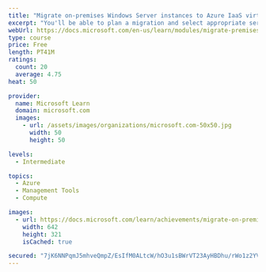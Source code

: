 ```yaml
---
title: "Migrate on-premises Windows Server instances to Azure IaaS virtual machines"
excerpt: "You'll be able to plan a migration and select appropriate server migration tools. You will also learn how to use Azure Migrate, how to assess physical servers, and how to migrate those servers."
webUrl: https://docs.microsoft.com/en-us/learn/modules/migrate-premises-windows-server-instances-azure-iaas-virtual-machines/
type: course
price: Free
length: PT41M
ratings:
  count: 20
  average: 4.75
heat: 50

provider:
  name: Microsoft Learn
  domain: microsoft.com
  images:
    - url: /assets/images/organizations/microsoft.com-50x50.jpg
      width: 50
      height: 50

levels:
  - Intermediate

topics:
  - Azure
  - Management Tools
  - Compute

images:
  - url: https://docs.microsoft.com/learn/achievements/migrate-on-premises-windows-server-instances-to-azure-iaas-vms-social.png
    width: 642
    height: 321
    isCached: true

secured: "7jK6NNPqmJ5mhveQmpZ/EsIfM0ALtcW/hO3u1sBWrVT23AyHBDhu/rWo1z2YVINCkAxnwd8byY15OBzLwDiYebawtqrFvy/5cC4gw3hKbB8xpO6uIORyoK9HuxeCJr7L2Csz2ofpdmAAdhZBLqwZ7fdgfQacTb6X6la2uElzI6WstMX93wQsddCH4XRGnv2xAzHYCtGHOdxda3jc4p2Ze9I+CnzJvFIOm50kCSkQzWy7WRM5+1V7VHx2V65zwcO97+XpJbyk9iwQqM4WJmbKhcJROAYnuy593DOJAofV5JmxVh7/DVcdnKzY5l7zYzA2uU7gj709ddLa8b9HBuWZE3NTr8CL7EnWdKCyYCKz0pNElDBJaUYfOO8ZQl8e8SKgSvljTmupnf4tRgFO0uhl/xjAA0yXrflyQcbws27jb+E=;t9YmgTtJrxQR4ButDhHiUw=="
---
```


